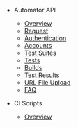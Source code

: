 - Automator API

  - [Overview](/)
  - [Request](request.md)
  - [Authentication](authentication.md)
  - [Accounts](accounts.md)
  - [Test Suites](test-suites.md)
  - [Tests](tests.md)
  - [Builds](builds.md)
  - [Test Results](test-results.md)
  - [URL File Upload](url-file-uploads.md)
  - [FAQ](faq.md)

- CI Scripts
  
  - [Overview](/ci-scripts.md)